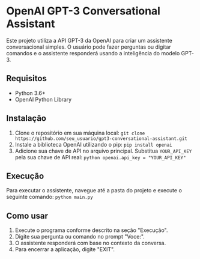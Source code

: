 # OpenAI GPT-3 Conversational Assistant
Este projeto utiliza a API GPT-3 da OpenAI para criar um assistente conversacional simples. O usuário pode fazer perguntas ou digitar comandos e o assistente responderá usando a inteligência do modelo GPT-3.

## Requisitos
- Python 3.6+
- OpenAI Python Library

## Instalação
1. Clone o repositório em sua máquina local:
```git clone https://github.com/seu_usuario/gpt3-conversational-assistant.git```
2. Instale a biblioteca OpenAI utilizando o pip:
```pip install openai```
3. Adicione sua chave de API no arquivo principal. Substitua `YOUR_API_KEY` pela sua chave de API real:
```python openai.api_key = "YOUR_API_KEY"```

## Execução
Para executar o assistente, navegue até a pasta do projeto e execute o seguinte comando:
```python main.py```

## Como usar
1. Execute o programa conforme descrito na seção "Execução".
2. Digite sua pergunta ou comando no prompt "Voce:".
3. O assistente responderá com base no contexto da conversa.
4. Para encerrar a aplicação, digite "EXIT".
